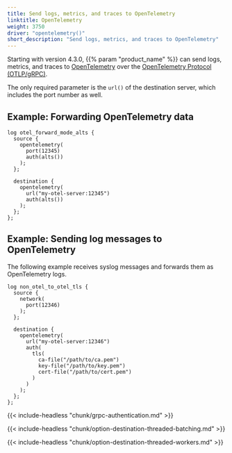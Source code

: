 ```yaml
---
title: Send logs, metrics, and traces to OpenTelemetry
linktitle: OpenTelemetry
weight: 3750
driver: "opentelemetry()"
short_description: "Send logs, metrics, and traces to OpenTelemetry"
---
```

<!-- This file is under the copyright of Axoflow, and licensed under Apache License 2.0, except for using the Axoflow and AxoSyslog trademarks. -->

Starting with version 4.3.0, {{% param "product_name" %}} can send logs, metrics, and traces to [OpenTelemetry](https://opentelemetry.io/) over the [OpenTelemetry Protocol (OTLP/gRPC)](https://opentelemetry.io/docs/specs/otlp/).

The only required parameter is the `url()` of the destination server, which includes the port number as well.

## Example: Forwarding OpenTelemetry data

```shell
log otel_forward_mode_alts {
  source {
    opentelemetry(
      port(12345)
      auth(alts())
    );
  };

  destination {
    opentelemetry(
      url("my-otel-server:12345")
      auth(alts())
    );
  };
};
```

## Example: Sending log messages to OpenTelemetry

The following example receives syslog messages and forwards them as OpenTelemetry logs.

```shell
log non_otel_to_otel_tls {
  source {
    network(
      port(12346)
    );
  };

  destination {
    opentelemetry(
      url("my-otel-server:12346")
      auth(
        tls(
          ca-file("/path/to/ca.pem")
          key-file("/path/to/key.pem")
          cert-file("/path/to/cert.pem")
        )
      )
    );
  };
};
```

{{< include-headless "chunk/grpc-authentication.md" >}}

{{< include-headless "chunk/option-destination-threaded-batching.md" >}}

{{< include-headless "chunk/option-destination-threaded-workers.md" >}}

<!-- FIXME xinclude other common options
 threaded_dest_driver_general_option-->